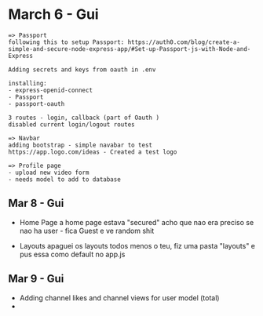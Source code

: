 # March 6 - Gui

    => Passport 
    following this to setup Passport: https://auth0.com/blog/create-a-simple-and-secure-node-express-app/#Set-up-Passport-js-with-Node-and-Express

    Adding secrets and keys from oauth in .env

    installing:
    - express-openid-connect 
    - Passport 
    - passport-oauth

    3 routes - login, callback (part of Oauth )
    disabled current login/logout routes
    
    => Navbar
    adding bootstrap - simple navabar to test
    https://app.logo.com/ideas - Created a test logo

    => Profile page 
    - upload new video form
    - needs model to add to database


## Mar 8 - Gui

- Home Page
    a home page estava "secured" acho que nao era preciso
    se nao ha user - fica Guest e ve random shit

- Layouts 
    apaguei os layouts todos menos o teu, fiz uma pasta "layouts" e pus essa como default no app.js
## Mar 9 - Gui

- Adding channel likes and channel views for user model (total)
- 